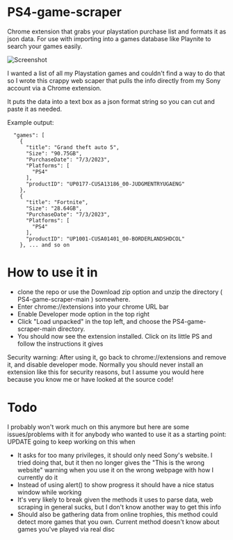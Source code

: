 # PS4-game-scraper
Chrome extension that grabs your playstation purchase list and formats it as json data.  For use with importing into a games database like Playnite to search your games easily.

![](https://www.rtsoft.com/PSGameDataScraper/psgamedatascraper.jpg "Screenshot")

I wanted a list of all my Playstation games and couldn't find a way to do that so I wrote this crappy web scaper that pulls the info directly from my Sony account via a Chrome extension.

It puts the data into a text box as a json format string so you can cut and paste it as needed.

Example output:

```{
  "games": [
    {
      "title": "Grand theft auto 5",
      "Size": "90.75GB",
      "PurchaseDate": "7/3/2023",
      "Platforms": [
        "PS4"
      ],
      "productID": "UP0177-CUSA13186_00-JUDGMENTRYUGAENG"
    },
    {
      "title": "Fortnite",
      "Size": "28.64GB",
      "PurchaseDate": "7/3/2023",
      "Platforms": [
        "PS4"
      ],
      "productID": "UP1001-CUSA01401_00-BORDERLANDSHDCOL"
    }, ... and so on
```

# How to use it in

* clone the repo or use the Download zip option and unzip the directory ( PS4-game-scraper-main )  somewhere.
* Enter chrome://extensions into your chrome URL bar
* Enable Developer mode option in the top right
* Click "Load unpacked" in the top left, and choose the PS4-game-scraper-main directory.
* You should now see the extension installed.  Click on its little PS and follow the instructions it gives

Security warning: After using it, go back to chrome://extensions and remove it, and disable developer mode.  Normally you should never install an extension like this for security reasons, but I assume you would here because you know me or have looked at the source code!

# Todo

I probably won't work much on this anymore but here are some issues/problems with it for anybody who wanted to use it as a starting point: UPDATE going to keep working on this when

* It asks for too many privileges, it should only need Sony's website.  I tried doing that, but it then no longer gives the "This is the wrong website" warning when you use it on the wrong webpage with how I currently do it
* Instead of using alert() to show progress it should have a nice status window while working
* It's very likely to break given the methods it uses to parse data, web scraping in general sucks, but I don't know another way to get this info
* Should also be gathering data from online trophies, this method could detect more games that you own.  Current method doesn't know about games you've played via real disc
